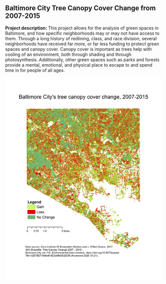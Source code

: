 

## Baltimore City Tree Canopy Cover Change from 2007-2015

**Project description:** This project allows for the analysis of green spaces in Baltimore, and how specific neighborhoods may or may not have access to them. Through a long history of redlining, class, and race division, several neighborhoods have received far more, or far less funding to protect green spaces and canopy cover. Canopy cover is important as trees help with cooling of an environment, both through shading and through photosynthesis. Additionally,  other green spaces such as parks and forests provide a mental, emotional, and physical place to escape to and spend time in for people of all ages. 

<img src="images/Bmorecity_UrbanTreeCanopychange.png"/>
